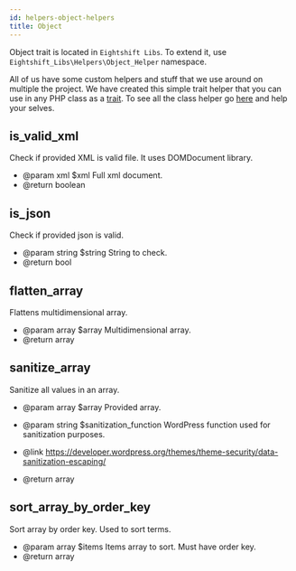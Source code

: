 ```yaml
---
id: helpers-object-helpers
title: Object
---
```


Object trait is located in `Eightshift Libs`. To extend it, use `Eightshift_Libs\Helpers\Object_Helper` namespace.

All of us have some custom helpers and stuff that we use around on multiple the project. We have created this simple trait helper that you can use in any PHP class as a [trait](/eightshift-docs/docs/guides/extending-classes). To see all the class helper go [here](https://github.com/infinum/eightshift-libs/blob/develop/src/helpers/class-object-helper.php) and help your selves.


## is_valid_xml

Check if provided XML is valid file. It uses DOMDocument library.

* @param xml $xml Full xml document.
* @return boolean

## is_json

Check if provided json is valid.
* @param string $string String to check.
* @return bool

## flatten_array

Flattens multidimensional array.

* @param  array $array Multidimensional array.
* @return array

## sanitize_array

Sanitize all values in an array.

* @param array  $array                 Provided array.
* @param string $sanitization_function WordPress function used for sanitization purposes.

* @link https://developer.wordpress.org/themes/theme-security/data-sanitization-escaping/

* @return array

## sort_array_by_order_key

Sort array by order key. Used to sort terms.

* @param array $items Items array to sort. Must have order key.
* @return array
